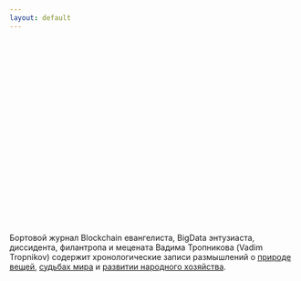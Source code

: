 ```yaml
---
layout: default
---
```


<style>
body {
    background-image: url("/images/snow.jpg");
}
</style>

<p style="padding-top: 310px;">
    &nbsp;
</p>

Бортовой журнал Blockchain евангелиста, BigData энтузиаста, диссидента, филантропа и мецената Вадима Тропникова (Vadim Tropnikov) содержит хронологические записи размышлений о [природе вещей](/xamep/), [судьбах мира](/uncheck/) и [развитии народного хозяйства](/ktulhu/).

<br/><br/><br/><br/><br/><br/>
<br/><br/><br/><br/><br/><br/>
<br/><br/><br/><br/><br/><br/>
<br/><br/><br/><br/><br/><br/>
